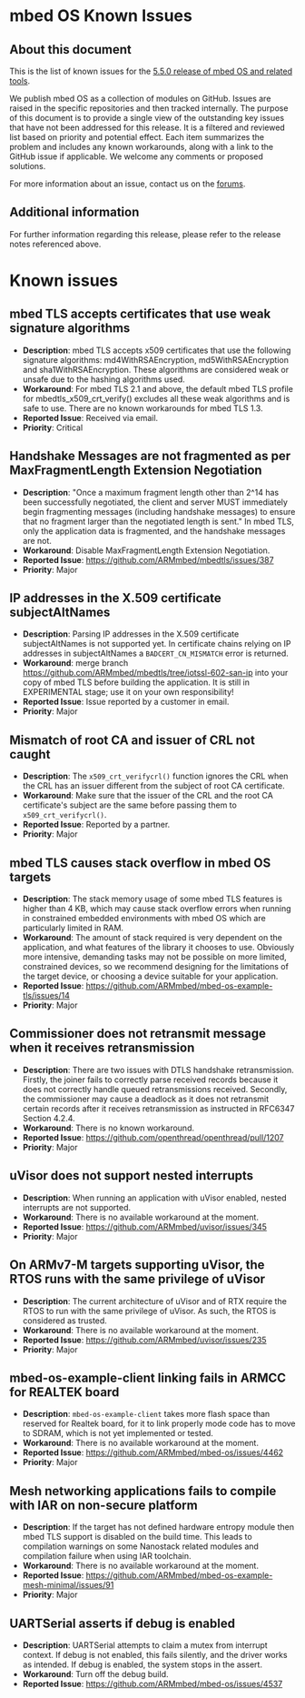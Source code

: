 # mbed OS Known Issues
## About this document

This is the list of known issues for the [5.5.0 release of mbed OS and related tools](https://docs.mbed.com/docs/mbed-os-release-notes/en/latest/5_5/release_note/).

We publish mbed OS as a collection of modules on GitHub. Issues are raised in the specific repositories and then tracked internally. The purpose of this document is to provide a single view of the outstanding key issues that have not been addressed for this release. It is a filtered and reviewed list based on priority and potential effect. Each item summarizes the problem and includes any known workarounds, along with a link to the GitHub issue if applicable. We welcome any comments or proposed solutions.

For more information about an issue, contact us on the [forums](http://developer.mbed.org/forums).

## Additional information
For further information regarding this release, please refer to the release notes referenced above.

# Known issues
## mbed TLS accepts certificates that use weak signature algorithms

* **Description**: mbed TLS accepts x509 certificates that use the following signature algorithms: md4WithRSAEncryption, md5WithRSAEncryption and sha1WithRSAEncryption. These algorithms are considered weak or unsafe due to the hashing algorithms used.
* **Workaround**: For mbed TLS 2.1 and above, the default mbed TLS profile for mbedtls_x509_crt_verify() excludes all these weak algorithms and is safe to use. There are no known workarounds for mbed TLS 1.3.
* **Reported Issue**: Received via email.
* **Priority**: Critical

## Handshake Messages are not fragmented as per MaxFragmentLength Extension Negotiation

* **Description**: "Once a maximum fragment length other than 2^14 has been successfully negotiated, the client and server MUST immediately begin fragmenting messages (including handshake messages) to ensure that no fragment larger than the negotiated length is sent." In mbed TLS, only the application data is fragmented, and the handshake messages are not.
* **Workaround**: Disable MaxFragmentLength Extension Negotiation.
* **Reported Issue**: https://github.com/ARMmbed/mbedtls/issues/387
* **Priority**: Major

## IP addresses in the X.509 certificate subjectAltNames

* **Description**: Parsing IP addresses in the X.509 certificate subjectAltNames is not supported yet. In certificate chains relying on IP addresses in subjectAltNames a `BADCERT_CN_MISMATCH` error is returned.
* **Workaround**: merge branch https://github.com/ARMmbed/mbedtls/tree/iotssl-602-san-ip into your copy of mbed TLS before building the application. It is still in EXPERIMENTAL stage; use it on your own responsibility!
* **Reported Issue**: Issue reported by a customer in email.
* **Priority**: Major

## Mismatch of root CA and issuer of CRL not caught

* **Description**: The `x509_crt_verifycrl()` function ignores the CRL when the CRL has an issuer different from the subject of root CA certificate.
* **Workaround**: Make sure that the issuer of the CRL and the root CA certificate's subject are the same before passing them to `x509_crt_verifycrl()`.
* **Reported Issue**: Reported by a partner.
* **Priority**: Major

## mbed TLS causes stack overflow in mbed OS targets

* **Description**:
The stack memory usage of some mbed TLS features is higher than 4 KB, which may cause stack overflow errors when running in constrained embedded environments with mbed OS which are particularly limited in RAM.
* **Workaround**: The amount of stack required is very dependent on the application, and what features of the library it chooses to use. Obviously more intensive, demanding tasks may not be possible on more limited, constrained devices, so we recommend designing for the limitations of the target device, or choosing a device suitable for your application.
* **Reported Issue**: https://github.com/ARMmbed/mbed-os-example-tls/issues/14
* **Priority**: Major

## Commissioner does not retransmit message when it receives retransmission

* **Description**: There are two issues with DTLS handshake retransmission. Firstly, the joiner fails to correctly parse received records because it does not correctly handle queued retransmissions received. Secondly, the commissioner may cause a deadlock as it does not retransmit certain records after it receives retransmission as instructed in RFC6347 Section 4.2.4.
* **Workaround**: There is no known workaround.
* **Reported Issue**: https://github.com/openthread/openthread/pull/1207
* **Priority**: Major

## uVisor does not support nested interrupts

* **Description**: When running an application with uVisor enabled, nested interrupts are not supported.
* **Workaround**: There is no available workaround at the moment.
* **Reported Issue**: https://github.com/ARMmbed/uvisor/issues/345
* **Priority**: Major

## On ARMv7-M targets supporting uVisor, the RTOS runs with the same privilege of uVisor

* **Description**: The current architecture of uVisor and of RTX require the RTOS to run with the same privilege of uVisor. As such, the RTOS is considered as trusted.
* **Workaround**: There is no available workaround at the moment.
* **Reported Issue**: https://github.com/ARMmbed/uvisor/issues/235
* **Priority**: Major

## mbed-os-example-client linking fails in ARMCC for REALTEK board

* **Description**: `mbed-os-example-client` takes more flash space than reserved for Realtek board, for it to link properly mode code has to move to SDRAM, which is not yet implemented or tested.
* **Workaround**: There is no available workaround at the moment.
* **Reported Issue**: https://github.com/ARMmbed/mbed-os/issues/4462
* **Priority**: Major

## Mesh networking applications fails to compile with IAR on non-secure platform

* **Description**: If the target has not defined hardware entropy module then mbed TLS support is disabled on the build time. This leads to compilation warnings on some Nanostack related modules and compilation failure when using IAR toolchain.
* **Workaround**: There is no available workaround at the moment.
* **Reported Issue**: https://github.com/ARMmbed/mbed-os-example-mesh-minimal/issues/91
* **Priority**: Major

## UARTSerial asserts if debug is enabled

* **Description**: UARTSerial attempts to claim a mutex from interrupt context. If debug is not enabled, this fails silently, and the driver works as intended. If debug is enabled, the system stops in the assert.
* **Workaround**: Turn off the debug build.
* **Reported Issue**: https://github.com/ARMmbed/mbed-os/issues/4537  
